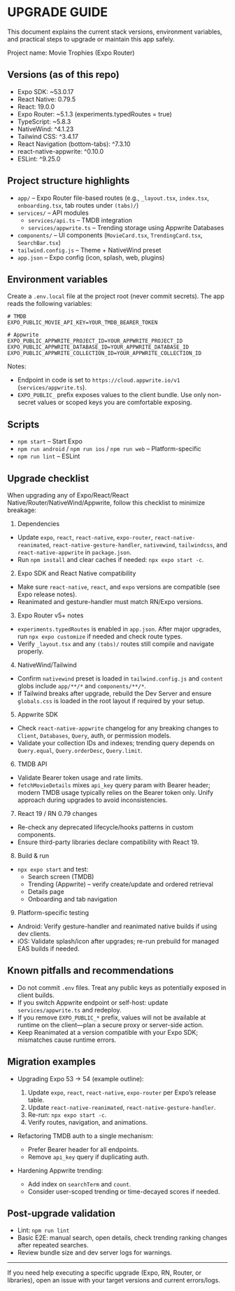 # UPGRADE GUIDE

This document explains the current stack versions, environment variables, and practical steps to upgrade or maintain this app safely.

Project name: Movie Trophies (Expo Router)

## Versions (as of this repo)

- Expo SDK: ~53.0.17
- React Native: 0.79.5
- React: 19.0.0
- Expo Router: ~5.1.3 (experiments.typedRoutes = true)
- TypeScript: ~5.8.3
- NativeWind: ^4.1.23
- Tailwind CSS: ^3.4.17
- React Navigation (bottom-tabs): ^7.3.10
- react-native-appwrite: ^0.10.0
- ESLint: ^9.25.0

## Project structure highlights

- `app/` – Expo Router file-based routes (e.g., `_layout.tsx`, `index.tsx`, `onboarding.tsx`, tab routes under `(tabs)/`)
- `services/` – API modules
  - `services/api.ts` – TMDB integration
  - `services/appwrite.ts` – Trending storage using Appwrite Databases
- `components/` – UI components (`MovieCard.tsx`, `TrendingCard.tsx`, `SearchBar.tsx`)
- `tailwind.config.js` – Theme + NativeWind preset
- `app.json` – Expo config (icon, splash, web, plugins)

## Environment variables

Create a `.env.local` file at the project root (never commit secrets). The app reads the following variables:

```env
# TMDB
EXPO_PUBLIC_MOVIE_API_KEY=YOUR_TMDB_BEARER_TOKEN

# Appwrite
EXPO_PUBLIC_APPWRITE_PROJECT_ID=YOUR_APPWRITE_PROJECT_ID
EXPO_PUBLIC_APPWRITE_DATABASE_ID=YOUR_APPWRITE_DATABASE_ID
EXPO_PUBLIC_APPWRITE_COLLECTION_ID=YOUR_APPWRITE_COLLECTION_ID
```

Notes:
- Endpoint in code is set to `https://cloud.appwrite.io/v1` (`services/appwrite.ts`).
- `EXPO_PUBLIC_` prefix exposes values to the client bundle. Use only non-secret values or scoped keys you are comfortable exposing.

## Scripts

- `npm start` – Start Expo
- `npm run android` / `npm run ios` / `npm run web` – Platform-specific
- `npm run lint` – ESLint

## Upgrade checklist

When upgrading any of Expo/React/React Native/Router/NativeWind/Appwrite, follow this checklist to minimize breakage:

1) Dependencies
- Update `expo`, `react`, `react-native`, `expo-router`, `react-native-reanimated`, `react-native-gesture-handler`, `nativewind`, `tailwindcss`, and `react-native-appwrite` in `package.json`.
- Run `npm install` and clear caches if needed: `npx expo start -c`.

2) Expo SDK and React Native compatibility
- Make sure `react-native`, `react`, and `expo` versions are compatible (see Expo release notes).
- Reanimated and gesture-handler must match RN/Expo versions.

3) Expo Router v5+ notes
- `experiments.typedRoutes` is enabled in `app.json`. After major upgrades, run `npx expo customize` if needed and check route types.
- Verify `_layout.tsx` and any `(tabs)/` routes still compile and navigate properly.

4) NativeWind/Tailwind
- Confirm `nativewind` preset is loaded in `tailwind.config.js` and `content` globs include `app/**/*` and `components/**/*`.
- If Tailwind breaks after upgrade, rebuild the Dev Server and ensure `globals.css` is loaded in the root layout if required by your setup.

5) Appwrite SDK
- Check `react-native-appwrite` changelog for any breaking changes to `Client`, `Databases`, `Query`, auth, or permission models.
- Validate your collection IDs and indexes; trending query depends on `Query.equal`, `Query.orderDesc`, `Query.limit`.

6) TMDB API
- Validate Bearer token usage and rate limits.
- `fetchMovieDetails` mixes `api_key` query param with Bearer header; modern TMDB usage typically relies on the Bearer token only. Unify approach during upgrades to avoid inconsistencies.

7) React 19 / RN 0.79 changes
- Re-check any deprecated lifecycle/hooks patterns in custom components.
- Ensure third-party libraries declare compatibility with React 19.

8) Build & run
- `npx expo start` and test:
  - Search screen (TMDB)
  - Trending (Appwrite) – verify create/update and ordered retrieval
  - Details page
  - Onboarding and tab navigation

9) Platform-specific testing
- Android: Verify gesture-handler and reanimated native builds if using dev clients.
- iOS: Validate splash/icon after upgrades; re-run prebuild for managed EAS builds if needed.

## Known pitfalls and recommendations

- Do not commit `.env` files. Treat any public keys as potentially exposed in client builds.
- If you switch Appwrite endpoint or self-host: update `services/appwrite.ts` and redeploy.
- If you remove `EXPO_PUBLIC_*` prefix, values will not be available at runtime on the client—plan a secure proxy or server-side action.
- Keep Reanimated at a version compatible with your Expo SDK; mismatches cause runtime errors.

## Migration examples

- Upgrading Expo 53 → 54 (example outline):
  1. Update `expo`, `react`, `react-native`, `expo-router` per Expo’s release table.
  2. Update `react-native-reanimated`, `react-native-gesture-handler`.
  3. Re-run: `npx expo start -c`.
  4. Verify routes, navigation, and animations.

- Refactoring TMDB auth to a single mechanism:
  - Prefer Bearer header for all endpoints.
  - Remove `api_key` query if duplicating auth.

- Hardening Appwrite trending:
  - Add index on `searchTerm` and `count`.
  - Consider user-scoped trending or time-decayed scores if needed.

## Post-upgrade validation

- Lint: `npm run lint`
- Basic E2E: manual search, open details, check trending ranking changes after repeated searches.
- Review bundle size and dev server logs for warnings.

---

If you need help executing a specific upgrade (Expo, RN, Router, or libraries), open an issue with your target versions and current errors/logs.
